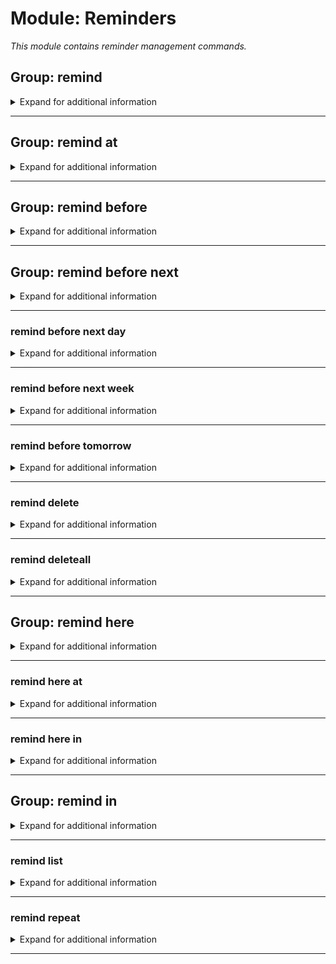 # Module: Reminders
*This module contains reminder management commands.*


## Group: remind
<details><summary markdown='span'>Expand for additional information</summary><p>

*Manage reminders. Group call registers a new reminder after a specified timespan or lists registered reminders in the selected channel or DM.*

**Aliases:**
`reminders, reminder, todo, todolist, note`

**Overload 4:**
- \[`time span`\]: *Timespan until reminder*
- \[`channel`\]: *Channel when to send the reminder*
- \[`string...`\]: *Reminder contents*

**Overload 3:**
- \[`channel`\]: *Channel when to send the reminder*
- \[`time span`\]: *Timespan until reminder*
- \[`string...`\]: *Reminder contents*

**Overload 2:**
- \[`time span`\]: *Timespan until reminder*
- \[`string...`\]: *Reminder contents*

**Overload 1:**
- \[`channel`\]: *Channel to list*

**Overload 0:**

*No arguments.*

**Examples:**

```xml
!remind
!remind 1d Some important announcement!
!remind 1d #my-text-channel Some important announcement!
```
</p></details>

---

## Group: remind at
<details><summary markdown='span'>Expand for additional information</summary><p>

*Sends a reminder at the exact specified date and time. Specified date and/or time is relative to guild timezone setting, or UTC time if the command is invoked in DM.*

**Aliases:**
`when, @`

**Overload 2:**
- \[`date and time`\]: *Localized due date*
- \[`channel`\]: *Channel when to send the reminder*
- \[`string...`\]: *Reminder contents*

**Overload 1:**
- \[`channel`\]: *Channel when to send the reminder*
- \[`date and time`\]: *Localized due date*
- \[`string...`\]: *Reminder contents*

**Overload 0:**
- \[`date and time`\]: *Localized due date*
- \[`string...`\]: *Reminder contents*

**Examples:**

```xml
!remind at 11-10-2020 11:00:03 Some important announcement!
!remind at 11-10-2020 11:00:03 #my-text-channel Some important announcement!
```
</p></details>

---

## Group: remind before
<details><summary markdown='span'>Expand for additional information</summary><p>

*Lists all reminders before specified absolute or relative point in time.*

**Aliases:**
`due, b`

**Overload 1:**
- \[`date and time`\]: *Localized due date*
- (optional) \[`channel`\]: *Channel to list* (def: `None`)

**Overload 0:**
- \[`time span`\]: *Localized due time*
- (optional) \[`channel`\]: *Channel to list* (def: `None`)

**Examples:**

```xml
!remind before 11-10-2020 11:00:03
!remind before 10s
!remind before 11-10-2020 11:00:03 #my-text-channel
```
</p></details>

---

## Group: remind before next
<details><summary markdown='span'>Expand for additional information</summary><p>

*Lists all reminders due to given day of week.*

**Aliases:**
`nxt, n`

**Overload 0:**
- \[`DayOfWeek`\]: *Day of week*
- (optional) \[`channel`\]: *Channel to list* (def: `None`)

**Examples:**

```xml
!remind before next Tuesday
!remind before next Tuesday #my-text-channel
```
</p></details>

---

### remind before next day
<details><summary markdown='span'>Expand for additional information</summary><p>

*Lists all reminders due to tomorrow.*

**Aliases:**
`d`

**Overload 0:**
- (optional) \[`channel`\]: *Channel to list* (def: `None`)

**Examples:**

```xml
!remind before next day
!remind before next day #my-text-channel
```
</p></details>

---

### remind before next week
<details><summary markdown='span'>Expand for additional information</summary><p>

*Lists all reminders due to next week.*

**Aliases:**
`w`

**Overload 0:**
- (optional) \[`channel`\]: *Channel to list* (def: `None`)

**Examples:**

```xml
!remind before next week
!remind before next week #my-text-channel
```
</p></details>

---

### remind before tomorrow
<details><summary markdown='span'>Expand for additional information</summary><p>

*Lists all reminders due to tomorrow.*

**Aliases:**
`tmrw, t, tomo`

**Overload 0:**
- (optional) \[`channel`\]: *Channel to list* (def: `None`)

**Examples:**

```xml
!remind before tomorrow
!remind before tomorrow #my-text-channel
```
</p></details>

---

### remind delete
<details><summary markdown='span'>Expand for additional information</summary><p>

*Deletes reminders via ID.*

**Aliases:**
`-, remove, rm, del, -=, >, >>, unschedule`

**Overload 1:**
- \[`channel`\]: *Channel whose reminders to remove*
- \[`int...`\]: *ID(s)*

**Overload 0:**
- \[`int...`\]: *ID(s)*

**Examples:**

```xml
!remind delete 12345
```
</p></details>

---

### remind deleteall
<details><summary markdown='span'>Expand for additional information</summary><p>

*Deletes all reminders in a given channel or your personal reminders if the channel is not specified.*

**Aliases:**
`removeall, rmrf, rma, clearall, clear, delall, da, cl, -a, --, >>>`

**Overload 1:**
- \[`channel`\]: *Channel whose reminders to remove*

**Overload 0:**

*No arguments.*

**Examples:**

```xml
!remind deleteall
!remind deleteall #my-text-channel
```
</p></details>

---

## Group: remind here
<details><summary markdown='span'>Expand for additional information</summary><p>

*Sends a reminder in the current channel after the specified timespan.*

**Aliases:**
`reminders, reminder, todo, todolist, note`
**Guild only.**


**Overload 1:**
- \[`time span`\]: *Timespan until reminder*
- \[`string...`\]: *Reminder contents*

**Overload 0:**

*No arguments.*

**Examples:**

```xml
!remind here 1d Some important announcement!
```
</p></details>

---

### remind here at
<details><summary markdown='span'>Expand for additional information</summary><p>

*Sends a reminder in the current channel at the exact specified date and time. Specified date and/or time is relative to guild timezone setting, or UTC time if the command is invoked in DM.*

**Guild only.**


**Overload 0:**
- \[`date and time`\]: *Localized due date*
- \[`string...`\]: *Reminder contents*

**Examples:**

```xml
!remind here at 11-10-2020 11:00:03 Some important announcement!
```
</p></details>

---

### remind here in
<details><summary markdown='span'>Expand for additional information</summary><p>

*Sends a reminder in the current channel after the specified timespan.*

**Guild only.**


**Overload 0:**
- \[`time span`\]: *Timespan until reminder*
- \[`string...`\]: *Reminder contents*

**Examples:**

```xml
!remind here in 1d Some important announcement!
```
</p></details>

---

## Group: remind in
<details><summary markdown='span'>Expand for additional information</summary><p>

*Sends a reminder in the specified channel after the specified timespan.*

**Aliases:**
`reminders, reminder, todo, todolist, note`

**Overload 2:**
- \[`time span`\]: *Timespan until reminder*
- \[`channel`\]: *Channel when to send the reminder*
- \[`string...`\]: *Reminder contents*

**Overload 1:**
- \[`channel`\]: *Channel when to send the reminder*
- \[`time span`\]: *Timespan until reminder*
- \[`string...`\]: *Reminder contents*

**Overload 0:**
- \[`time span`\]: *Timespan until reminder*
- \[`string...`\]: *Reminder contents*

**Examples:**

```xml
!remind in 1d Some important announcement!
!remind in 1d #my-text-channel Some important announcement!
```
</p></details>

---

### remind list
<details><summary markdown='span'>Expand for additional information</summary><p>

*Lists all active personal reminders or channel reminders.*

**Aliases:**
`print, show, view, ls, l, p`

**Overload 1:**
- \[`channel`\]: *Channel to list*

**Overload 0:**

*No arguments.*

**Examples:**

```xml
!remind list
!remind list #my-text-channel
```
</p></details>

---

### remind repeat
<details><summary markdown='span'>Expand for additional information</summary><p>

*Registers a repeating reminder.*

**Aliases:**
`newrep, +r, ar, +=r, <r, <<r`

**Overload 2:**
- \[`time span`\]: *Localized due date*
- \[`channel`\]: *Channel when to send the reminder*
- \[`string...`\]: *Reminder contents*

**Overload 1:**
- \[`channel`\]: *Channel when to send the reminder*
- \[`time span`\]: *Localized due date*
- \[`string...`\]: *Reminder contents*

**Overload 0:**
- \[`time span`\]: *Localized due date*
- \[`string...`\]: *Reminder contents*

**Examples:**

```xml
!remind repeat
!remind repeat 1d Some important announcement!
!remind repeat 1d #my-text-channel Some important announcement!
```
</p></details>

---

